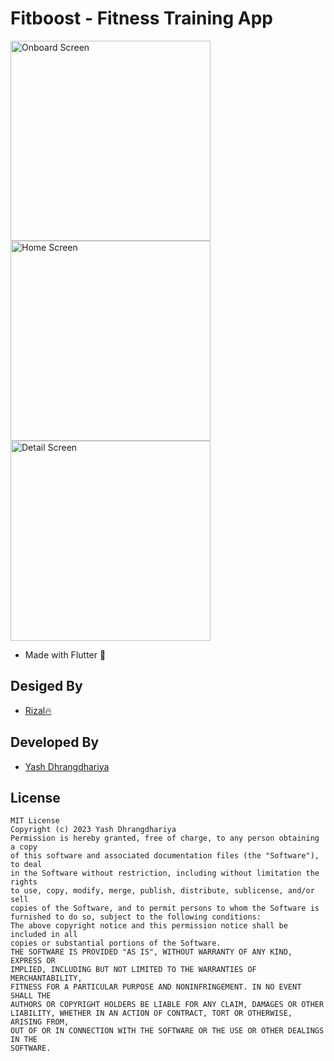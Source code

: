 # Fitboost - Fitness Training App 

<img width="320" alt="Onboard Screen" src="https://github.com/Yash-Dhrangdhariya/fitboost_app/assets/72062416/1b53262d-d5e7-4d2c-9e4a-c164f999268f">
<img width="320" alt="Home Screen" src="https://github.com/Yash-Dhrangdhariya/fitboost_app/assets/72062416/a5c3d94b-8249-4fdc-88cb-ccd10a8f6014">
<img width="320" alt="Detail Screen" src="https://github.com/Yash-Dhrangdhariya/fitboost_app/assets/72062416/48d9b997-2130-4e6f-98ec-212cb29ea4e6">

- Made with Flutter 💙

## Desiged By

- [Rizal🔥](https://dribbble.com/shots/21343022-Fitboost-Fitness-Training-App)

## Developed By

- [Yash Dhrangdhariya](https://github.com/Yash-Dhrangdhariya)

## License

```text
MIT License
Copyright (c) 2023 Yash Dhrangdhariya
Permission is hereby granted, free of charge, to any person obtaining a copy
of this software and associated documentation files (the "Software"), to deal
in the Software without restriction, including without limitation the rights
to use, copy, modify, merge, publish, distribute, sublicense, and/or sell
copies of the Software, and to permit persons to whom the Software is
furnished to do so, subject to the following conditions:
The above copyright notice and this permission notice shall be included in all
copies or substantial portions of the Software.
THE SOFTWARE IS PROVIDED "AS IS", WITHOUT WARRANTY OF ANY KIND, EXPRESS OR
IMPLIED, INCLUDING BUT NOT LIMITED TO THE WARRANTIES OF MERCHANTABILITY,
FITNESS FOR A PARTICULAR PURPOSE AND NONINFRINGEMENT. IN NO EVENT SHALL THE
AUTHORS OR COPYRIGHT HOLDERS BE LIABLE FOR ANY CLAIM, DAMAGES OR OTHER
LIABILITY, WHETHER IN AN ACTION OF CONTRACT, TORT OR OTHERWISE, ARISING FROM,
OUT OF OR IN CONNECTION WITH THE SOFTWARE OR THE USE OR OTHER DEALINGS IN THE
SOFTWARE.
```
